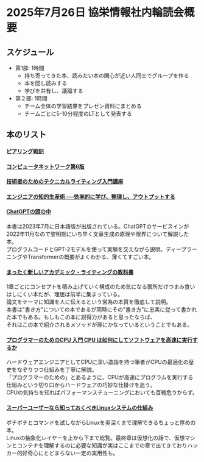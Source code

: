 # 2025年7月26日 協栄情報社内輪読会概要
## スケジュール
- 第1部: 1時間
  - 持ち寄ってきた本、読みたい本の関心が近い人同士でグループを作る
  - 本を回し読みする
  - 学びを共有し、議論する
- 第２部: 1時間
  - チーム全体の学習結果をプレゼン資料にまとめる
  - チームごとに5-10分程度のLTとして発表する

## 本のリスト
#### [ピアリング戦記](https://bookmeter.com/books/20036261)
#### [コンピュータネットワーク第6版](https://bookmeter.com/books/20921834)
#### [技術者のためのテクニカルライティング入門講座](https://bookmeter.com/books/13195512)
#### [エンジニアの知的生産術 ──効率的に学び、整理し、アウトプットする](https://bookmeter.com/books/13035418)
#### [ChatGPTの頭の中](https://bookmeter.com/books/21336140)
本書は2023年7月に日本語版が出版されている。ChatGPTのサービスインが2022年11月なので黎明期にいち早く文章生成の原理や限界について解説した本。  
プログラムコードとGPT-2モデルを使って実験を交えながら説明。ディープラーニングやTransformerの概要がよくわかる、薄くてすごい本。

#### [まったく新しいアカデミック・ライティングの教科書](https://bookmeter.com/books/22032756)
1章ごとにコンセプトを積み上げていく構成のため気になる箇所だけつまみ食いはしにくい本だが、理屈は前半に集まっている。  
論文をテーマに知識を人に伝えるという営為の本質を徹底して説明。  
本書は"書き方"についての本であるが同時にその"書き方"に忠実に従って書かれた本でもある。もしもこの本に説得力があると思ったならば、  
それはこの本で紹介されるメソッドが理にかなっているということでもある。

#### [プログラマーのためのCPU 入門 CPU は如何にしてソフトウェアを高速に実行するか](https://bookmeter.com/books/20714000)
ハードウェアエンジニアとしてCPUに深い造詣を持つ筆者がCPUの最適化の歴史をなぞりつつ仕組みを丁寧に解説。  
「プログラマーのための」とあるように、CPUが高速にプログラムを実行する仕組みという切り口からハードウェアの巧妙な仕掛けを追う。  
CPUの気持ちを知ればパフォーマンスチューニングにおいても百戦危うからず。

#### [スーパーユーザーなら知っておくべきLinuxシステムの仕組み](https://bookmeter.com/books/19298089)
ポチポチとコマンドを試しながらLinuxを奥深くまで理解できるちょっと厚めの本。  
Linuxの抽象化レイヤーを上から下まで総覧。最終章は仮想化の話で、仮想マシンとコンテナを理解するのに必要な知識が実はここまでの章で出てきておりハッカー的好奇心にとどまらない一定の実用性も。